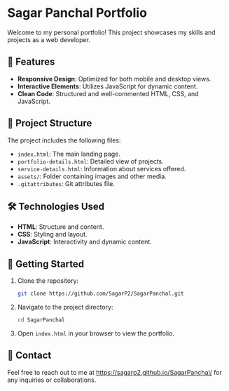 
# Sagar Panchal Portfolio

Welcome to my personal portfolio! This project showcases my skills and projects as a web developer.

## 🚀 Features

- **Responsive Design**: Optimized for both mobile and desktop views.
- **Interactive Elements**: Utilizes JavaScript for dynamic content.
- **Clean Code**: Structured and well-commented HTML, CSS, and JavaScript.

## 📁 Project Structure

The project includes the following files:

- `index.html`: The main landing page.
- `portfolio-details.html`: Detailed view of projects.
- `service-details.html`: Information about services offered.
- `assets/`: Folder containing images and other media.
- `.gitattributes`: Git attributes file.

## 🛠️ Technologies Used

- **HTML**: Structure and content.
- **CSS**: Styling and layout.
- **JavaScript**: Interactivity and dynamic content.

## 📌 Getting Started

1. Clone the repository:

   ```bash
   git clone https://github.com/SagarP2/SagarPanchal.git
   ```

2. Navigate to the project directory:

   ```bash
   cd SagarPanchal
   ```

3. Open `index.html` in your browser to view the portfolio.

## 📧 Contact

Feel free to reach out to me at https://sagarp2.github.io/SagarPanchal/ for any inquiries or collaborations.
